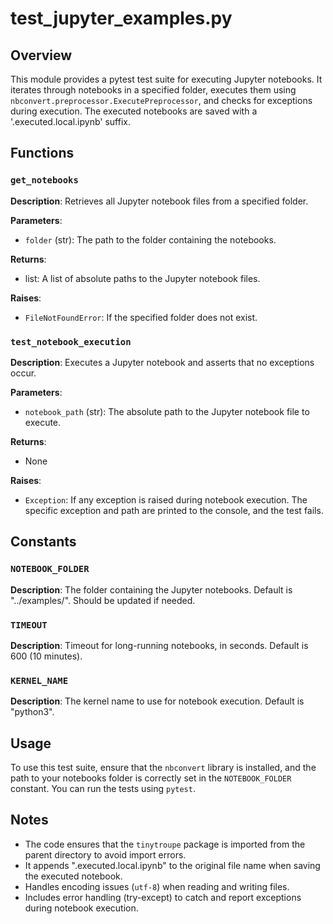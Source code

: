 # test_jupyter_examples.py

## Overview

This module provides a pytest test suite for executing Jupyter notebooks. It iterates through notebooks in a specified folder, executes them using `nbconvert.preprocessor.ExecutePreprocessor`, and checks for exceptions during execution.  The executed notebooks are saved with a '.executed.local.ipynb' suffix.


## Functions

### `get_notebooks`

**Description**: Retrieves all Jupyter notebook files from a specified folder.

**Parameters**:
- `folder` (str): The path to the folder containing the notebooks.

**Returns**:
- list: A list of absolute paths to the Jupyter notebook files.

**Raises**:
- `FileNotFoundError`: If the specified folder does not exist.


### `test_notebook_execution`

**Description**: Executes a Jupyter notebook and asserts that no exceptions occur.

**Parameters**:
- `notebook_path` (str): The absolute path to the Jupyter notebook file to execute.

**Returns**:
- None

**Raises**:
- `Exception`: If any exception is raised during notebook execution.  The specific exception and path are printed to the console, and the test fails.


## Constants

### `NOTEBOOK_FOLDER`

**Description**: The folder containing the Jupyter notebooks. Default is "../examples/". Should be updated if needed.


### `TIMEOUT`

**Description**: Timeout for long-running notebooks, in seconds. Default is 600 (10 minutes).


### `KERNEL_NAME`

**Description**: The kernel name to use for notebook execution.  Default is "python3".


## Usage

To use this test suite, ensure that the `nbconvert` library is installed, and the path to your notebooks folder is correctly set in the `NOTEBOOK_FOLDER` constant.  You can run the tests using `pytest`.


## Notes

- The code ensures that the `tinytroupe` package is imported from the parent directory to avoid import errors.
- It appends ".executed.local.ipynb" to the original file name when saving the executed notebook.
- Handles encoding issues (`utf-8`) when reading and writing files.
- Includes error handling (try-except) to catch and report exceptions during notebook execution.